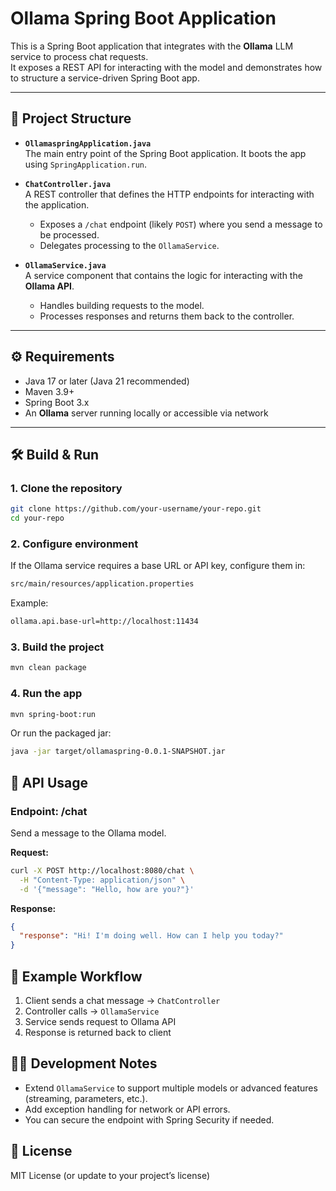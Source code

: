 # Ollama Spring Boot Application

This is a Spring Boot application that integrates with the **Ollama** LLM service to process chat requests.  
It exposes a REST API for interacting with the model and demonstrates how to structure a service-driven Spring Boot app.

---

## 🚀 Project Structure

- **`OllamaspringApplication.java`**  
  The main entry point of the Spring Boot application. It boots the app using `SpringApplication.run`.

- **`ChatController.java`**  
  A REST controller that defines the HTTP endpoints for interacting with the application.

  - Exposes a `/chat` endpoint (likely `POST`) where you send a message to be processed.
  - Delegates processing to the `OllamaService`.

- **`OllamaService.java`**  
  A service component that contains the logic for interacting with the **Ollama API**.
  - Handles building requests to the model.
  - Processes responses and returns them back to the controller.

---

## ⚙️ Requirements

- Java 17 or later (Java 21 recommended)
- Maven 3.9+
- Spring Boot 3.x
- An **Ollama** server running locally or accessible via network

---

## 🛠️ Build & Run

### 1. Clone the repository

```bash
git clone https://github.com/your-username/your-repo.git
cd your-repo
```

### 2. Configure environment

If the Ollama service requires a base URL or API key, configure them in:

```bash
src/main/resources/application.properties
```

Example:

```bash
ollama.api.base-url=http://localhost:11434
```

### 3. Build the project

```bash
mvn clean package
```

### 4. Run the app

```bash
mvn spring-boot:run
```

Or run the packaged jar:

```bash
java -jar target/ollamaspring-0.0.1-SNAPSHOT.jar
```

## 📡 API Usage

### Endpoint: /chat

Send a message to the Ollama model.

**Request:**

```bash
curl -X POST http://localhost:8080/chat \
  -H "Content-Type: application/json" \
  -d '{"message": "Hello, how are you?"}'
```

**Response:**

```json
{
  "response": "Hi! I'm doing well. How can I help you today?"
}
```

## 📂 Example Workflow

1. Client sends a chat message → `ChatController`
2. Controller calls → `OllamaService`
3. Service sends request to Ollama API
4. Response is returned back to client

## 🧑‍💻 Development Notes

- Extend `OllamaService` to support multiple models or advanced features (streaming, parameters, etc.).
- Add exception handling for network or API errors.
- You can secure the endpoint with Spring Security if needed.

## 📜 License

MIT License (or update to your project’s license)
